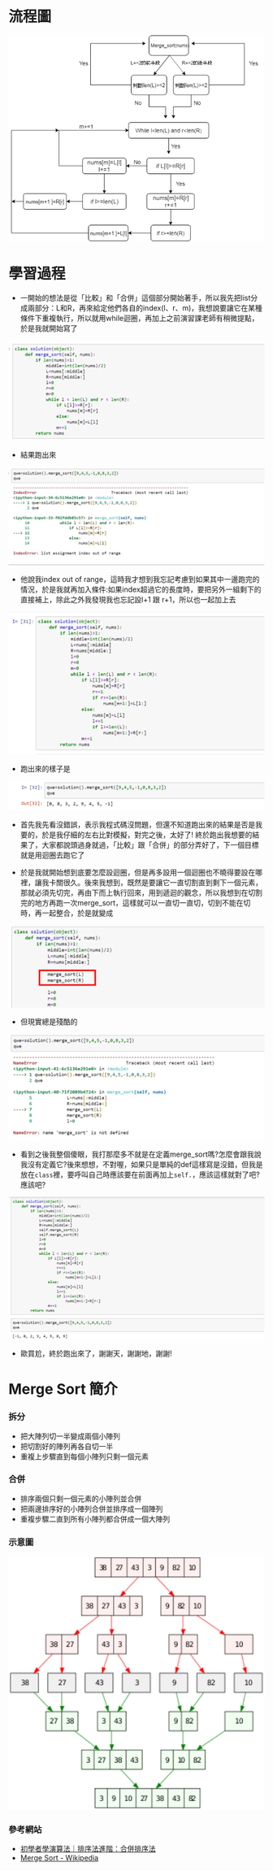 # 流程圖
<img src='https://github.com/eter0000/learningnotes/blob/master/images/mer.png'> 

# 學習過程
 * 一開始的想法是從「比較」和「合併」這個部分開始著手，所以我先把list分成兩部分：L和R，再來給定他們各自的index(l、r、m)，我想說要讓它在某種條件下重複執行，所以就用while迴圈，再加上之前演習課老師有稍微提點，於是我就開始寫了
 
 <img src='https://github.com/eter0000/learningnotes/blob/master/images/m_sort2.jpg'>

 * 結果跑出來
 <img src='https://github.com/eter0000/learningnotes/blob/master/images/msort3.jpg'>
 
 * 他說我index out of range，這時我才想到我忘記考慮到如果其中一邊跑完的情況，於是我就再加入條件:如果index超過它的長度時，要把另外一組剩下的直接補上，除此之外我發現我也忘記設l+1 跟 r+1，所以也一起加上去
 <img src='https://github.com/eter0000/learningnotes/blob/master/images/pmsort.jpg'>
 

 * 跑出來的樣子是
 
 <img src='https://github.com/eter0000/learningnotes/blob/master/images/pmsort1.jpg'>
 
 * 首先我先看沒錯誤，表示我程式碼沒問題，但還不知道跑出來的結果是否是我要的，於是我仔細的左右比對模擬，對完之後，太好了!
 終於跑出我想要的結果了，大家都說頭過身就過，「比較」跟「合併」的部分弄好了，下一個目標就是用迴圈去跑它了
 
 * 於是我就開始想到底要怎麼設迴圈，但是再多設用一個迴圈也不曉得要設在哪裡，讓我卡關很久。後來我想到，既然是要讓它一直切割直到剩下一個元素，那就必須先切完，再由下而上執行回來，用到遞迴的觀念，所以我想到在切割完的地方再跑一次merge_sort，這樣就可以一直切一直切，切到不能在切時，再一起整合，於是就變成
 
 <img src='https://github.com/eter0000/learningnotes/blob/master/images/msort44.jpg'>

 * 但現實總是殘酷的
 <img src='https://github.com/eter0000/learningnotes/blob/master/images/msort5.jpg'>
 
 * 看到之後我整個傻眼，我打那麼多不就是在定義merge_sort嗎?怎麼會跟我說我沒有定義它?後來想想，不對喔，如果只是單純的def這樣寫是沒錯，但我是放在`class`裡，要呼叫自己時應該要在前面再加上`self.`，應該這樣就對了吧?應該吧?
 
 <img src='https://github.com/eter0000/learningnotes/blob/master/images/msort6.jpg'>
 
 * 歐買尬，終於跑出來了，謝謝天，謝謝地，謝謝!
 

# Merge Sort 簡介
### 拆分
 * 把大陣列切一半變成兩個小陣列
 * 把切割好的陣列再各自切一半
 * 重複上步驟直到每個小陣列只剩一個元素
### 合併
 * 排序兩個只剩一個元素的小陣列並合併
 * 把兩邊排序好的小陣列合併並排序成一個陣列
 * 重複步驟二直到所有小陣列都合併成一個大陣列  

### 示意圖

<img src='https://github.com/eter0000/learningnotes/blob/master/images/msort.png' weight=300 height=500>

### 參考網站
 * [初學者學演算法｜排序法進階：合併排序法](https://medium.com/appworks-school/%E5%88%9D%E5%AD%B8%E8%80%85%E5%AD%B8%E6%BC%94%E7%AE%97%E6%B3%95-%E6%8E%92%E5%BA%8F%E6%B3%95%E9%80%B2%E9%9A%8E-%E5%90%88%E4%BD%B5%E6%8E%92%E5%BA%8F%E6%B3%95-6252651c6f7e)
 * [Merge Sort - Wikipedia](https://en.wikipedia.org/wiki/Merge_algorithm)
